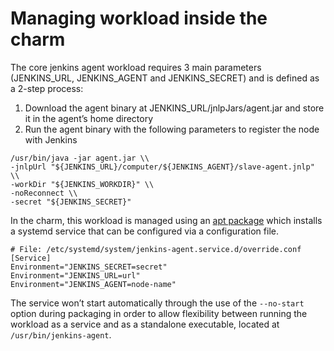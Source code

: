 # Managing workload inside the charm
The core jenkins agent workload requires 3 main parameters (JENKINS_URL, JENKINS_AGENT and JENKINS_SECRET) and is defined as a 2-step process:

1. Download the agent binary at JENKINS_URL/jnlpJars/agent.jar and store it in the agent’s home directory
2. Run the agent binary with the following parameters to register the node with Jenkins
```
/usr/bin/java -jar agent.jar \\
-jnlpUrl "${JENKINS_URL}/computer/${JENKINS_AGENT}/slave-agent.jnlp" \\
-workDir "${JENKINS_WORKDIR}" \\
-noReconnect \\
-secret "${JENKINS_SECRET}"
```
In the charm, this workload is managed using an [apt package](https://launchpad.net/~canonical-is-devops/+archive/ubuntu/jenkins-agent-charm) which installs a systemd service that can be configured via a configuration file.
```
# File: /etc/systemd/system/jenkins-agent.service.d/override.conf
[Service]
Environment="JENKINS_SECRET=secret"
Environment="JENKINS_URL=url"
Environment="JENKINS_AGENT=node-name"
```

The service won’t start automatically through the use of the `--no-start` option during packaging in order to allow flexibility between running the workload as a service and as a standalone executable, located at `/usr/bin/jenkins-agent`.